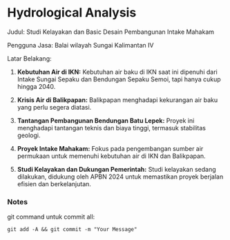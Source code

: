# Hydrological Analysis

Judul: Studi Kelayakan dan Basic Desain Pembangunan Intake Mahakam

Pengguna Jasa: Balai wilayah Sungai Kalimantan IV

Latar Belakang:
1. **Kebutuhan Air di IKN:** Kebutuhan air baku di IKN saat ini dipenuhi dari Intake Sungai Sepaku dan Bendungan Sepaku Semoi, tapi hanya cukup hingga 2040.

2. **Krisis Air di Balikpapan:** Balikpapan menghadapi kekurangan air baku yang perlu segera diatasi.

3. **Tantangan Pembangunan Bendungan Batu Lepek:** Proyek ini menghadapi tantangan teknis dan biaya tinggi, termasuk stabilitas geologi.

4. **Proyek Intake Mahakam:** Fokus pada pengembangan sumber air permukaan untuk memenuhi kebutuhan air di IKN dan Balikpapan.

5. **Studi Kelayakan dan Dukungan Pemerintah:** Studi kelayakan sedang dilakukan, didukung oleh APBN 2024 untuk memastikan proyek berjalan efisien dan berkelanjutan.

### Notes

git command untuk commit all:

`git add -A && git commit -m "Your Message"`
